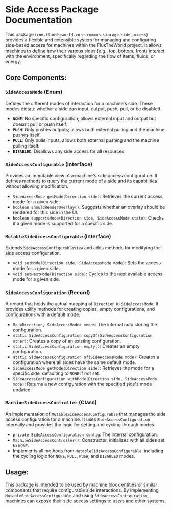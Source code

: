 # Side Access Package Documentation

This package (`com.fluxtheworld.core.common.storage.side_access`) provides a flexible and extensible system for managing and configuring side-based access for machines within the FluxTheWorld project. It allows machines to define how their various sides (e.g., top, bottom, front) interact with the environment, specifically regarding the flow of items, fluids, or energy.

## Core Components:

### `SideAccessMode` (Enum)
Defines the different modes of interaction for a machine's side. These modes dictate whether a side can input, output, push, pull, or be disabled.
*   **`NONE`**: No specific configuration; allows external input and output but doesn't pull or push itself.
*   **`PUSH`**: Only pushes outputs; allows both external pulling and the machine pushes itself.
*   **`PULL`**: Only pulls inputs; allows both external pushing and the machine pulling itself.
*   **`DISABLED`**: Disallows any side access for all resources.

### `SideAccessConfigurable` (Interface)
Provides an immutable view of a machine's side access configuration. It defines methods to query the current mode of a side and its capabilities without allowing modification.
*   `SideAccessMode getMode(Direction side)`: Retrieves the current access mode for a given side.
*   `boolean shouldRenderOverlay()`: Suggests whether an overlay should be rendered for this side in the UI.
*   `boolean supportsMode(Direction side, SideAccessMode state)`: Checks if a given mode is supported for a specific side.

### `MutableSideAccessConfigurable` (Interface)
Extends `SideAccessConfigurableView` and adds methods for modifying the side access configuration.
*   `void setMode(Direction side, SideAccessMode mode)`: Sets the access mode for a given side.
*   `void setNextMode(Direction side)`: Cycles to the next available access mode for a given side.

### `SideAccessConfiguration` (Record)
A record that holds the actual mapping of `Direction` to `SideAccessMode`. It provides utility methods for creating copies, empty configurations, and configurations with a default mode.
*   `Map<Direction, SideAccessMode> modes`: The internal map storing the configuration.
*   `static SideAccessConfiguration copyOf(SideAccessConfiguration other)`: Creates a copy of an existing configuration.
*   `static SideAccessConfiguration empty()`: Creates an empty configuration.
*   `static SideAccessConfiguration of(SideAccessMode mode)`: Creates a configuration where all sides have the same default mode.
*   `SideAccessMode getMode(Direction side)`: Retrieves the mode for a specific side, defaulting to `NONE` if not set.
*   `SideAccessConfiguration withMode(Direction side, SideAccessMode mode)`: Returns a new configuration with the specified side's mode updated.

### `MachineSideAccessController` (Class)
An implementation of `MutableSideAccessConfigurable` that manages the side access configuration for a machine. It uses `SideAccessConfiguration` internally and provides the logic for setting and cycling through modes.
*   `private SideAccessConfiguration config`: The internal configuration.
*   `MachineSideAccessController()`: Constructor, initializes with all sides set to `NONE`.
*   Implements all methods from `MutableSideAccessConfigurable`, including the cycling logic for `NONE`, `PULL`, `PUSH`, and `DISABLED` modes.

## Usage:
This package is intended to be used by machine block entities or similar components that require configurable side interactions. By implementing `MutableSideAccessConfigurable` and using `SideAccessConfiguration`, machines can expose their side access settings to users and other systems.
